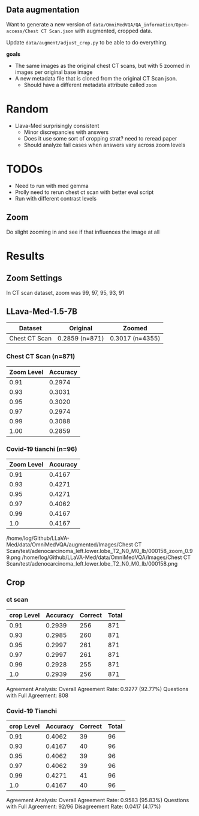 ## Data augmentation

Want to generate a new version of `data/OmniMedVQA/QA_information/Open-access/Chest CT Scan.json` with augmented, cropped data. 

Update `data/augment/adjust_crop.py` to be able to do everything. 

**goals**
- The same images as the original chest CT scans, but with 5 zoomed in images per original base image
- A new metadata file that is cloned from the original CT Scan json. 
    - Should have a different metadata attribute called `zoom`

# Random

- Llava-Med surprisingly consistent
    - Minor discrepancies with answers
    - Does it use some sort of cropping strat? need to reread paper
    - Should analyze fail cases when answers vary across zoom levels


# TODOs

- Need to run with med gemma
- Prolly need to rerun chest ct scan with better eval script
- Run with different contrast levels


## Zoom
Do slight zooming in and see if that influences the image at all

# Results

## Zoom Settings
In CT scan dataset, zoom was 99, 97, 95, 93, 91

## LLava-Med-1.5-7B
|Dataset| Original | Zoomed 
|-------|----------|-------|
| Chest CT Scan| 0.2859 (n=871)| 0.3017 (n=4355)| 

### Chest CT Scan (n=871)
| Zoom Level | Accuracy |
|------------|----------|
| 0.91       | 0.2974   |
| 0.93       | 0.3031   |
| 0.95       | 0.3020   |
| 0.97       | 0.2974   |
| 0.99       | 0.3088   |
| 1.00       | 0.2859   |

### Covid-19 tianchi (n=96)
| Zoom Level | Accuracy |
|------------|----------|
| 0.91       | 0.4167   |
| 0.93       | 0.4271   |
| 0.95       | 0.4271   |
| 0.97       | 0.4062   |
| 0.99       | 0.4167   |
| 1.0        | 0.4167   |



/home/log/Github/LLaVA-Med/data/OmniMedVQA/augmented/Images/Chest CT Scan/test/adenocarcinoma_left.lower.lobe_T2_N0_M0_Ib/000158_zoom_0.99.png
/home/log/Github/LLaVA-Med/data/OmniMedVQA/Images/Chest CT Scan/test/adenocarcinoma_left.lower.lobe_T2_N0_M0_Ib/000158.png

## Crop
### ct scan
| crop Level | Accuracy | Correct | Total |
|------------|----------|---------|-------|
| 0.91       | 0.2939   | 256     | 871   |
| 0.93       | 0.2985   | 260     | 871   |
| 0.95       | 0.2997   | 261     | 871   |
| 0.97       | 0.2997   | 261     | 871   |
| 0.99       | 0.2928   | 255     | 871   |
| 1.0        | 0.2939   | 256     | 871   |

Agreement Analysis:
Overall Agreement Rate: 0.9277 (92.77%)
Questions with Full Agreement: 808

### Covid-19 Tianchi
| crop Level | Accuracy | Correct | Total |
|------------|----------|---------|-------|
| 0.91       | 0.4062   | 39      | 96    |
| 0.93       | 0.4167   | 40      | 96    |
| 0.95       | 0.4062   | 39      | 96    |
| 0.97       | 0.4062   | 39      | 96    |
| 0.99       | 0.4271   | 41      | 96    |
| 1.0        | 0.4167   | 40      | 96    |

Agreement Analysis:
  Overall Agreement Rate: 0.9583 (95.83%)
  Questions with Full Agreement: 92/96
  Disagreement Rate: 0.0417 (4.17%)